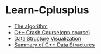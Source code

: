 # Learn-Cplusplus

- [The algorithm](https://github.com/TheAlgorithms)
- [C++ Crash Course(cpp course)](https://epdf.pub/c-weekend-crash-course.html)
- [Data Structure Visualization](https://www.cs.usfca.edu/~galles/visualization/Algorithms.html)
- [Summary of C++ Data Structures](https://people.cs.clemson.edu/~goddard/texts/dataStructCPP/fullText.pdf)
